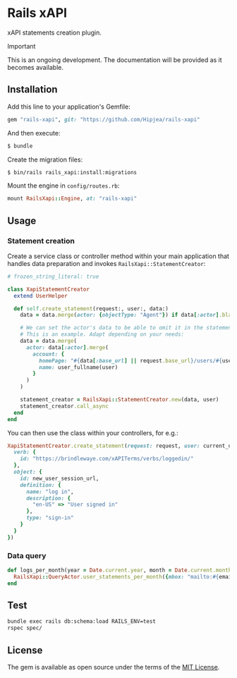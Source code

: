 # Rails xAPI

xAPI statements creation plugin.

> [!IMPORTANT]
> This is an ongoing development. The documentation will be provided as it becomes available.


## Installation

Add this line to your application's Gemfile:

```ruby
gem "rails-xapi", git: "https://github.com/Hipjea/rails-xapi"
```

And then execute:

```bash
$ bundle
```

Create the migration files:

```bash
$ bin/rails rails_xapi:install:migrations
```

Mount the engine in `config/routes.rb`:

```ruby
mount RailsXapi::Engine, at: "rails-xapi"
```


## Usage

### Statement creation

Create a service class or controller method within your main application that handles data preparation and invokes `RailsXapi::StatementCreator`:

```ruby
# frozen_string_literal: true

class XapiStatementCreator
  extend UserHelper

  def self.create_statement(request:, user:, data:)
    data = data.merge(actor: {objectType: "Agent"}) if data[:actor].blank?

    # We can set the actor's data to be able to omit it in the statements declarations.
    # This is an example. Adapt depending on your needs:
    data = data.merge(
      actor: data[:actor].merge(
        account: {
          homePage: "#{data[:base_url] || request.base_url}/users/#{user&.id}",
          name: user_fullname(user)
        }
      )
    )

    statement_creator = RailsXapi::StatementCreator.new(data, user)
    statement_creator.call_async
  end
end
```

You can then use the class within your controllers, for e.g.:

```ruby
XapiStatementCreator.create_statement(request: request, user: current_user, data: {
  verb: {
    id: "https://brindlewaye.com/xAPITerms/verbs/loggedin/"
  },
  object: {
    id: new_user_session_url,
    definition: {
      name: "log in",
      description: {
        "en-US" => "User signed in"
      },
      type: "sign-in"
    }
  }
})
```


### Data query

```ruby
def logs_per_month(year = Date.current.year, month = Date.current.month)
  RailsXapi::QueryActor.user_statements_per_month({mbox: "mailto:#{email}"}, year, month)
end
```


## Test

```bash
bundle exec rails db:schema:load RAILS_ENV=test
rspec spec/
```


## License

The gem is available as open source under the terms of the [MIT License](https://opensource.org/licenses/MIT).
